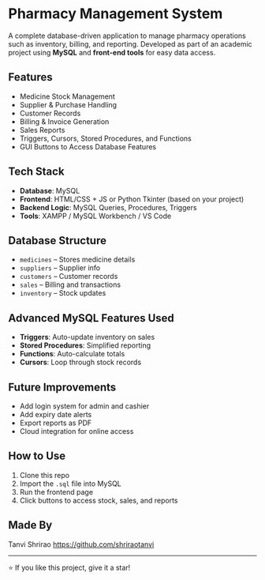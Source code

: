 #  Pharmacy Management System

A complete database-driven application to manage pharmacy operations such as inventory, billing, and reporting. Developed as part of an academic project using **MySQL** and **front-end tools** for easy data access.

##  Features

-  Medicine Stock Management  
-  Supplier & Purchase Handling  
-  Customer Records  
-  Billing & Invoice Generation  
-  Sales Reports  
-  Triggers, Cursors, Stored Procedures, and Functions  
-  GUI Buttons to Access Database Features

##  Tech Stack

- **Database**: MySQL  
- **Frontend**: HTML/CSS + JS or Python Tkinter (based on your project)  
- **Backend Logic**: MySQL Queries, Procedures, Triggers  
- **Tools**: XAMPP / MySQL Workbench / VS Code  


##  Database Structure

- `medicines` – Stores medicine details  
- `suppliers` – Supplier info  
- `customers` – Customer records  
- `sales` – Billing and transactions  
- `inventory` – Stock updates  

##  Advanced MySQL Features Used

- **Triggers**: Auto-update inventory on sales  
- **Stored Procedures**: Simplified reporting  
- **Functions**: Auto-calculate totals  
- **Cursors**: Loop through stock records  

##  Future Improvements

- Add login system for admin and cashier  
- Add expiry date alerts  
- Export reports as PDF  
- Cloud integration for online access  

##  How to Use

1. Clone this repo  
2. Import the `.sql` file into MySQL  
3. Run the frontend page  
4. Click buttons to access stock, sales, and reports  

##  Made By

Tanvi Shrirao
https://github.com/shriraotanvi

---

⭐ If you like this project, give it a star!
